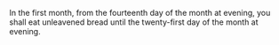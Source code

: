 In the first month, from the fourteenth day of the month at evening, you shall eat unleavened bread until the twenty-first day of the month at evening.

